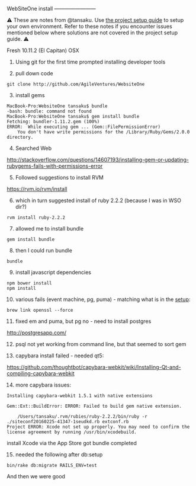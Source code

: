 WebSiteOne install
————————

:warning: These are notes from @tansaku. Use [the project setup guide](../project_setup.md) to setup your own environment. Refer to these notes if you encounter issues mentioned below where solutions are not covered in the project setup guide. :warning:

Fresh 10.11.2 (El Capitan) OSX

1) Using git for the first time prompted installing developer tools

2) pull down code

```
git clone http://github.com/AgileVentures/WebsiteOne
```

3) install gems

```
MacBook-Pro:WebsiteOne tansaku$ bundle
-bash: bundle: command not found
MacBook-Pro:WebsiteOne tansaku$ gem install bundle
Fetching: bundler-1.11.2.gem (100%)
ERROR:  While executing gem ... (Gem::FilePermissionError)
    You don't have write permissions for the /Library/Ruby/Gems/2.0.0 directory.
```

4) Searched Web

http://stackoverflow.com/questions/14607193/installing-gem-or-updating-rubygems-fails-with-permissions-error

5) Followed suggestions to install RVM

https://rvm.io/rvm/install

6) which in turn suggested install of ruby 2.2.2 (because I was in WSO dir?)

```
rvm install ruby-2.2.2
```

7) allowed me to install bundle

```
gem install bundle
```

8) then I could run bundle

```
bundle
```

9) install javascript dependencies

```
npm bower install
npm install
```

10) various fails (event machine, pg, puma) - matching what is in the [setup](../project_setup.md):

```
brew link openssl --force
```

11) fixed em and puma, but pg no - need to install postgres

http://postgresapp.com/

12) psql not yet working from command line, but that seemed to sort gem

13) capybara install failed - needed qt5: 

https://github.com/thoughtbot/capybara-webkit/wiki/Installing-Qt-and-compiling-capybara-webkit

14) more capybara issues:

```
Installing capybara-webkit 1.5.1 with native extensions

Gem::Ext::BuildError: ERROR: Failed to build gem native extension.

    /Users/tansaku/.rvm/rubies/ruby-2.2.2/bin/ruby -r ./siteconf20160225-41347-1seudkd.rb extconf.rb
Project ERROR: Xcode not set up properly. You may need to confirm the license agreement by running /usr/bin/xcodebuild.
```

install Xcode via the App Store got bundle completed

15) needed the following after db:setup

```
bin/rake db:migrate RAILS_ENV=test
```

And then we were good

